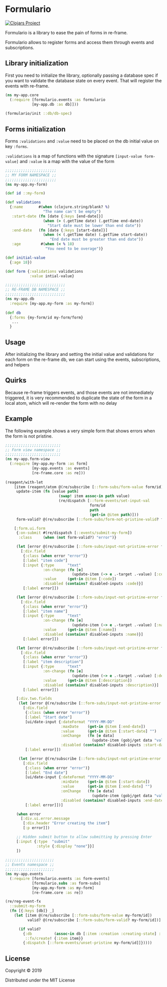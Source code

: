# Formulario

[![Clojars Project](https://img.shields.io/clojars/v/formulario.svg)](https://clojars.org/formulario)

Formulario is a library to ease the pain of forms in re-frame.

Formulario allows to register forms and access them through events and subscriptions.

## Library initialization
First you need to initialize the library, optionally passing a database spec if you want to validate
the database state on every event. That will register the events with re-frame.

``` clojure
(ns my-app.core
  (:require [formulario.events :as formulario
            [my-app.db :as db]]))
           
(formulario/init ::db/db-spec)
```

## Forms initialization
Forms `:validations` and `:value` need to be placed on the db initial value on key `:forms`. 

`:validations` is a map of functions with the signature `[input-value form-value]` 
and `:value` is a map with the value of the form

``` clojure
;;;;;;;;;;;;;;;;;;;;;;;
;; MY FORM NAMESPACE ;;
;;;;;;;;;;;;;;;;;;;;;;;
(ns my-app.my-form)

(def id ::my-form)

(def validations
  {:name       #(when (clojure.string/blank? %)
                 "The name can't be empty")
   :start-date (fn [date {:keys [end-date]}]
                 (when (> (.getTime date) (.getTime end-date))
                   "Start date must be lower than end date"))
   :end-date   (fn [date {:keys [start-date]}]
                 (when (< (.getTime date) (.getTime start-date))
                    "End date must be greater than end date"))
   :age         #(when (< % 18)
                  "You need to be overage")}

(def initial-value
  {:age 18})

(def form {:validations validations
           :value intial-value}

;;;;;;;;;;;;;;;;;;;;;;;;;;;
;; RE-FRAME DB NAMESPACE ;;
;;;;;;;;;;;;;;;;;;;;;;;;;;;
(ns my-app.db
  :require [my-app.my-form :as my-form])
  
(def db
  {:forms {my-form/id my-form/form}
   ...
  }          
```

## Usage
After initializing the library and setting the initial value and validations for each form on the
re-frame db, we can start using the events, subscriptions, and helpers

## Quirks
Because re-frame triggers events, and those events are not immediately triggered, it is very recommended
to duplicate the state of the form in a local atom, which will re-render the form with no delay

## Example
The following example shows a very simple form that shows errors when the form is not pristine.
``` clojure
;;;;;;;;;;;;;;;;;;;;;;;;;
;; Form view namespace ;;
;;;;;;;;;;;;;;;;;;;;;;;;;
(ns my-app.form-view
  (:require [my-app.my-form :as form]
            [my-app.events :as events]
            [re-frame.core :as re]))
  
(reagent/with-let
    [item (reagent/atom @(re/subscribe [::form-subs/form-value form/id]))
     update-item (fn [value path]
                        (swap! item assoc-in path value)
                        (re/dispatch [::form-events/set-input-val
                                      form/id
                                      path
                                      (get-in @item path)]))
     form-valid? @(re/subscribe [::form-subs/form-not-pristine-valid? form/id])]

    [:form.ui.form
     {:on-submit #(re/dispatch [::events/submit-my-form])
      :class     (when (not form-valid?) "error")}

     (let [error @(re/subscribe [::form-subs/input-not-pristine-error form/id [:code]])]
       [:div.field
        {:class (when error "error")}
        [:label "item code"]
        [:input {:type      "text"
                 :on-change (fn [e]
                              (update-item (-> e .-target .-value) [:code]))
                 :value     (get-in @item [:code])
                 :disabled (contains? disabled-inputs :code)}]
        [:label error]])

     (let [error @(re/subscribe [::form-subs/input-not-pristine-error form/id [:name]])]
       [:div.field
        {:class (when error "error")}
        [:label "item name"]
        [:input {:type      "text"
                 :on-change (fn [e]
                              (update-item (-> e .-target .-value) [:name]))
                 :value     (get-in @item [:name])
                 :disabled (contains? disabled-inputs :name)}]
        [:label error]])

     (let [error @(re/subscribe [::form-subs/input-not-pristine-error form/id [:description]])]
       [:div.field
        {:class (when error "error")}
        [:label "item description"]
        [:input {:type      "text"
                 :on-change (fn [e]
                              (update-item (-> e .-target .-value) [:description]))
                 :value     (get-in @item [:description])
                 :disabled (contains? disabled-inputs :description)}]
        [:label error]])

     [:div.two.fields
      (let [error @(re/subscribe [::form-subs/input-not-pristine-error form/id [:start-date]])]
        [:div.field
         {:class (when error "error")}
         [:label "Start date"]
         [ui/date-input {:dateFormat "YYYY-MM-DD"
                         :maxDate    (get-in @item [:end-date])
                         :value      (get-in @item [:start-date] "")
                         :onChange   (fn [e data]
                                       (update-item (gobj/get data "value") [:start-date]))
                         :disabled (contains? disabled-inputs :start-date)}]
         [:label error]])

      (let [error @(re/subscribe [::form-subs/input-not-pristine-error form/id [:end-date]])]
        [:div.field
         {:class (when error "error")}
         [:label "End date"]
         [ui/date-input {:dateFormat "YYYY-MM-DD"
                         :minDate    (get-in @item [:start-date])
                         :value      (get-in @item [:end-date] "")
                         :onChange   (fn [e data]
                                       (update-item (gobj/get data "value") [:end-date]))
                         :disabled (contains? disabled-inputs :end-date)}]
         [:label error]])]

     (when error
       [:div.ui.error.message
        [:div.header "Error creating the item"]
        [:p error]])

     ;; Hidden submit button to allow submitting by pressing Enter
     [:input {:type  "submit"
              :style {:display "none"}}]
     ])
     
;;;;;;;;;;;;;;;;;;;;;;
;; Events namespace ;;
;;;;;;;;;;;;;;;;;;;;;;
(ns my-app.events
  (:require [formulario.events :as form-events]
            [formulario.subs :as form-subs]
            [my-app.my-form :as my-form]
            [re-frame.core :as re])

(re/reg-event-fx
  ::submit-my-form
  (fn [{:keys [db]} _]
    (let [item @(re/subscribe [::form-subs/form-value my-form/id])
          valid? @(re/subscribe [::form-subs/form-valid? my-form/id])]

      (if valid?
        {:db          (assoc-in db [:item :creation :creating-state] ::state/sending-request)
         ::fx/create! {:item item}}
        {:dispatch [::form-events/unset-pristine my-form/id]]}))))
```

## License

Copyright © 2019

Distributed under the MIT License